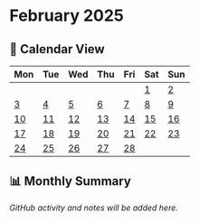 # February 2025

## 📅 Calendar View

| Mon | Tue | Wed | Thu | Fri | Sat | Sun |
|-----|-----|-----|-----|-----|-----|-----|
| | | | | | [1](01-02-2025.md) | [2](02-02-2025.md) |
| [3](03-02-2025.md) | [4](04-02-2025.md) | [5](05-02-2025.md) | [6](06-02-2025.md) | [7](07-02-2025.md) | [8](08-02-2025.md) | [9](09-02-2025.md) |
| [10](10-02-2025.md) | [11](11-02-2025.md) | [12](12-02-2025.md) | [13](13-02-2025.md) | [14](14-02-2025.md) | [15](15-02-2025.md) | [16](16-02-2025.md) |
| [17](17-02-2025.md) | [18](18-02-2025.md) | [19](19-02-2025.md) | [20](20-02-2025.md) | [21](21-02-2025.md) | [22](22-02-2025.md) | [23](23-02-2025.md) |
| [24](24-02-2025.md) | [25](25-02-2025.md) | [26](26-02-2025.md) | [27](27-02-2025.md) | [28](28-02-2025.md) | | |

## 📊 Monthly Summary

*GitHub activity and notes will be added here.*
